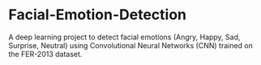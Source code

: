 # Facial-Emotion-Detection
A deep learning project to detect facial emotions (Angry, Happy, Sad, Surprise, Neutral) using Convolutional Neural Networks (CNN) trained on the FER-2013 dataset.
